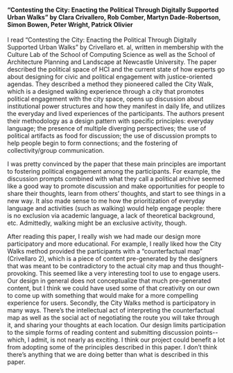 #### “Contesting the City: Enacting the Political Through Digitally Supported Urban Walks” by Clara Crivallero, Rob Comber, Martyn Dade-Robertson, Simon Bowen, Peter Wright, Patrick Olivier

I read “Contesting the City: Enacting the Political Through Digitally Supported Urban Walks” by Crivellaro et. al, written in membership with the Culture Lab of the School of Computing Science as well as the School of Architecture Planning and Landscape at Newcastle University. The paper described the political space of HCI and the current state of how experts go about designing for civic and political engagement with justice-oriented agendas. They described a method they pioneered called the City Walk, which is a designed walking experience through a city that promotes political engagement with the city space, opens up discussion about institutional power structures and how they manifest in daily life, and utilizes the everyday and lived experiences of the participants. The authors present their methodology as a design pattern with specific principles: everyday language; the presence of multiple diverging perspectives; the use of political artifacts as food for discussion; the use of discussion prompts to help people begin to form connections; and the fostering of collectivity/group communication.

I was pretty convinced by the paper that these main principles are important to fostering political engagement among the participants. For example, the discussion prompts combined with what they call a political archive seemed like a good way to promote discussion and make opportunities for people to share their thoughts, learn from others’ thoughts, and start to see things in a new way. It also made sense to me how the prioritization of everyday language and activities (such as walking) would help engage people: there is no exclusion via academic language, a lack of theoretical background, etc. Admittedly, walking might be an exclusive activity, though.
  
After reading this paper, I really wish we had made our design more participatory and more educational. For example, I really liked how the City Walks method provided the participants with a “counterfactual map” (Crivellaro 2), which is a piece of content pre-generated by the designers that was meant to be contradictory to the actual city map and thus thought-provoking. This seemed like a very interesting tool to use to engage users. Our design in general does not conceptualize that much pre-generated content, but I think we could have used some of that creativity on our own to come up with something that would make for a more compelling experience for users. Secondly, the City Walks method is participatory in many ways. There’s the intellectual act of interpreting the counterfactual map as well as the social act of negotiating the route you will take through it, and sharing your thoughts at each location. Our design limits participation to the simple forms of reading content and submitting discussion points-- which, I admit, is not nearly as exciting. I think our project could benefit a lot from adopting some of the principles described in this paper. I don’t think there’s anything that we are doing better than what is described in this paper.
